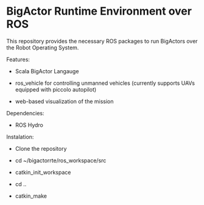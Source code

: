 # BigActor Runtime Environment over ROS

This repository provides the necessary ROS packages to run BigActors over 
the Robot Operating System. 

Features: 
* Scala BigActor Langauge 

* ros_vehicle for controlling unmanned vehicles (currently supports UAVs equipped with piccolo autopilot)

* web-based visualization of the mission

Dependencies:

* ROS Hydro

Instalation:

* Clone the repository

* cd ~/bigactorrte/ros_workspace/src

* catkin_init_workspace

* cd ..

* catkin_make

